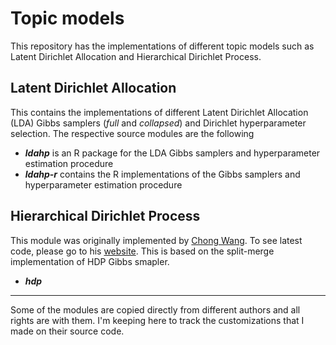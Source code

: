 Topic models
============

This repository has the implementations of different topic models 
such as Latent Dirichlet Allocation and Hierarchical Dirichlet Process.


Latent Dirichlet Allocation
----------------------------------
This contains the implementations of different Latent Dirichlet Allocation (LDA)
Gibbs samplers (*full* and *collapsed*) and Dirichlet hyperparameter selection. 
The respective source modules are the following
* ***ldahp*** is an R package for the LDA Gibbs samplers and hyperparameter estimation procedure   
* ***ldahp-r*** contains the R implementations of the Gibbs samplers and hyperparameter estimation procedure  





Hierarchical Dirichlet Process
------------------------------
This module was originally implemented by [Chong Wang](http://www.cs.cmu.edu/~chongw).
To see latest code, please go to his [website](http://www.cs.cmu.edu/~chongw/resource.html). 
This is based on the split-merge implementation of HDP Gibbs smapler. 
* ***hdp*** 





---------------------------------------------

Some of the modules are copied directly from different 
authors and all rights are with them. I'm keeping here to track 
the customizations that I made on their source code.   

